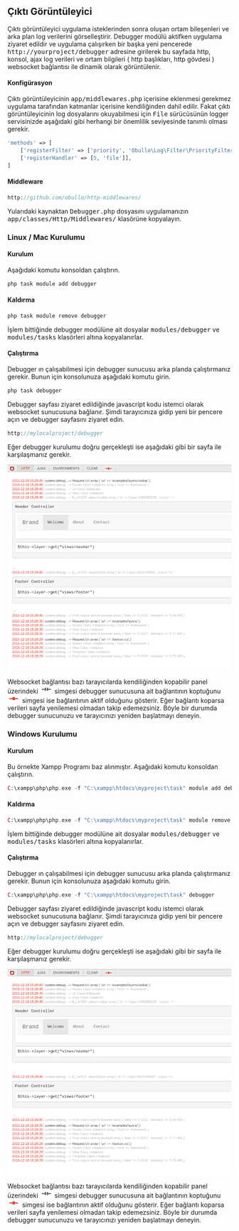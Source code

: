 
## Çıktı Görüntüleyici

Çıktı görüntüleyici uygulama isteklerinden sonra oluşan ortam bileşenleri ve arka plan log verilerini görselleştirir. Debugger modülü aktifken uygulama ziyaret edildir ve uygulama çalışırken bir başka yeni pencerede <kbd>http://yourproject/debugger</kbd> adresine girilerek bu sayfada http, konsol, ajax log verileri ve ortam bilgileri ( http başlıkları, http gövdesi ) websocket bağlantısı ile dinamik olarak görüntülenir.

#### Konfigürasyon

Çıktı görüntüleyicinin <kbd>app/middlewares.php</kbd> içerisine eklenmesi gerekmez uygulama tarafından katmanlar içerisine kendiliğinden dahil edilir. Fakat çıktı görüntüleyicinin log dosyalarını okuyabilmesi için <kbd>File</kbd> sürücüsünün logger servisinizde aşağıdaki gibi herhangi bir önemlilik seviyesinde tanımlı olması gerekir.

```php
'methods' => [
    ['registerFilter' => ['priority', 'Obullo\Log\Filter\PriorityFilter']],
    ['registerHandler' => [5, 'file']],
]
```

#### Middleware

```php
http://github.com/obullo/http-middlewares/
```

Yularıdaki kaynaktan <kbd>Debugger.php</kbd> dosyasını uygulamanızın <kbd>app/classes/Http/Middlewares/</kbd> klasörüne kopyalayın.

### Linux / Mac Kurulumu

#### Kurulum

Aşağıdaki komutu konsoldan çalıştırın.

```php
php task module add debugger
```

#### Kaldırma

```php
php task module remove debugger
```

İşlem bittiğinde debugger modülüne ait dosyalar <kbd>modules/debugger</kbd>  ve <kbd>modules/tasks</kbd> klasörleri altına kopyalanırlar.

#### Çalıştırma

Debugger ın çalışabilmesi için debugger sunucusu arka planda çalıştırmanız gerekir. Bunun için konsolunuza aşağıdaki komutu girin.

```php
php task debugger
```

Debugger sayfası ziyaret edildiğinde javascript kodu istemci olarak websocket sunucusuna bağlanır. Şimdi tarayıcınıza gidip yeni bir pencere açın ve debugger sayfasını ziyaret edin.

```php
http://mylocalproject/debugger
```

Eğer debugger kurulumu doğru gerçekleşti ise aşağıdaki gibi bir sayfa ile karşılaşmanız gerekir.

![Debugger](images/debugger.png?raw=true "Debugger Ekran Görüntüsü")

Websocket bağlantısı bazı tarayıcılarda kendiliğinden kopabilir panel üzerindeki ![Closed](images/socket-closed.png?raw=true "Socket Closed") simgesi debugger sunucusuna ait bağlantının koptuğunu ![Open](images/socket-open.png?raw=true "Socket Open") simgesi ise bağlantının aktif olduğunu gösterir. Eğer bağlantı koparsa verileri sayfa yenilemesi olmadan takip edemezsiniz. Böyle bir durumda debugger sunucunuzu ve tarayıcınızı yeniden başlatmayı deneyin.


### Windows Kurulumu

#### Kurulum

Bu örnekte Xampp Programı baz alınmıştır. Aşağıdaki komutu konsoldan çalıştırın.

```php
C:\xampp\php\php.exe -f "C:\xampp\htdocs\myproject\task" module add debugger
```

#### Kaldırma

```php
C:\xampp\php\php.exe -f "C:\xampp\htdocs\myproject\task" module remove debugger
```

İşlem bittiğinde debugger modülüne ait dosyalar <kbd>modules/debugger</kbd>  ve <kbd>modules/tasks</kbd> klasörleri altına kopyalanırlar.

#### Çalıştırma

Debugger ın çalışabilmesi için debugger sunucusu arka planda çalıştırmanız gerekir. Bunun için konsolunuza aşağıdaki komutu girin.

```php
C:\xampp\php\php.exe -f "C:\xampp\htdocs\myproject\task" debugger
```

Debugger sayfası ziyaret edildiğinde javascript kodu istemci olarak websocket sunucusuna bağlanır. Şimdi tarayıcınıza gidip yeni bir pencere açın ve debugger sayfasını ziyaret edin.

```php
http://mylocalproject/debugger
```

Eğer debugger kurulumu doğru gerçekleşti ise aşağıdaki gibi bir sayfa ile karşılaşmanız gerekir.

![Debugger](images/debugger.png?raw=true "Debugger Ekran Görüntüsü")

Websocket bağlantısı bazı tarayıcılarda kendiliğinden kopabilir panel üzerindeki ![Closed](images/socket-closed.png?raw=true "Socket Closed") simgesi debugger sunucusuna ait bağlantının koptuğunu ![Open](images/socket-open.png?raw=true "Socket Open") simgesi ise bağlantının aktif olduğunu gösterir. Eğer bağlantı koparsa verileri sayfa yenilemesi olmadan takip edemezsiniz. Böyle bir durumda debugger sunucunuzu ve tarayıcınızı yeniden başlatmayı deneyin.